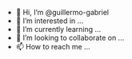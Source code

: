 - 👋 Hi, I’m @guillermo-gabriel
- 👀 I’m interested in ...
- 🌱 I’m currently learning ...
- 💞️ I’m looking to collaborate on ...
- 📫 How to reach me ...

<!---
guillermo-gabriel/guillermo-gabriel is a ✨ special ✨ repository because its `README.md` (this file) appears on your GitHub profile.
You can click the Preview link to take a look at your changes.
--->
